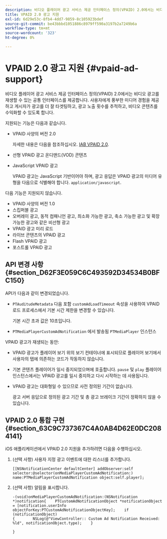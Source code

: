 ```yaml
---
description: 비디오 플레이어 광고 서비스 제공 인터페이스 정의(VPAID) 2.0에서는 비디오 광고를 재생할 수 있는 공통 인터페이스를 제공합니다. 사용자에게 풍부한 미디어 경험을 제공하고 게시자가 광고를 더 잘 타겟팅하고, 광고 노출 횟수를 추적하고, 비디오 콘텐츠를 수익화할 수 있도록 합니다.
title: VPAID 2.0 광고 지원
exl-id: 6d29e53c-8fb4-4dd7-9859-8c105923bdef
source-git-commit: be43bbbd1051886c8979ff590a3197b2a7249b6a
workflow-type: tm+mt
source-wordcount: '323'
ht-degree: 0%

---
```


# VPAID 2.0 광고 지원 {#vpaid-ad-support}

비디오 플레이어 광고 서비스 제공 인터페이스 정의(VPAID) 2.0에서는 비디오 광고를 재생할 수 있는 공통 인터페이스를 제공합니다. 사용자에게 풍부한 미디어 경험을 제공하고 게시자가 광고를 더 잘 타겟팅하고, 광고 노출 횟수를 추적하고, 비디오 콘텐츠를 수익화할 수 있도록 합니다.

지원되는 기능은 다음과 같습니다.

* VPAID 사양의 버전 2.0

   자세한 내용은 다음을 참조하십시오. [IAB VPAID 2.0](https://www.iab.com/wp-content/uploads/2015/06/VPAID_2_0_Final_04-10-2012.pdf).
* 선형 VPAID 광고 온디맨드(VOD) 콘텐츠
* JavaScript VPAID 광고

   VPAID 광고는 JavaScript 기반이어야 하며, 광고 응답은 VPAID 광고의 미디어 유형을 다음으로 식별해야 합니다. `application/javascript`.

다음 기능은 지원되지 않습니다.

* VPAID 사양의 버전 1.0
* 스킵퍼블 광고
* 오버레이 광고, 동적 컴패니언 광고, 최소화 가능한 광고, 축소 가능한 광고 및 확장 가능한 광고와 같은 비선형 광고
* VPAID 광고 미리 로드
* 라이브 콘텐츠의 VPAID 광고
* Flash VPAID 광고
* 포스트롤 VPAID 광고

## API 변경 사항 {#section_D62F3E059C6C493592D34534B0BFC150}

API가 다음과 같이 변경되었습니다.

* `PTAuditudeMetadata` 다음 포함 `customAdLoadTimeout` 속성을 사용하여 VPAID 로드 프로세스에서 기본 시간 제한을 변경할 수 있습니다.

   기본 시간 초과 값은 10초입니다.

* `PTMediaPlayerCustomAdNotification` 에서 발송됨 `PTMediaPlayer` 인스턴스

<!--<a id="section_495700E1C5404A7B85307A4137C740C5"></a>-->

VPAID 광고가 재생되는 동안:

* VPAID 광고가 플레이어 보기 위의 보기 컨테이너에 표시되므로 플레이어 보기에서 사용자의 탭에 의존하는 코드가 작동하지 않습니다.
* 기본 콘텐츠 플레이어가 일시 중지되었으며에 호출합니다. `pause` 및 `play` 플레이어 인스턴스에서는 VPAID 광고를 일시 중지하고 다시 시작하는 데 사용됩니다.

* VPAID 광고는 대화형일 수 있으므로 사전 정의된 기간이 없습니다.

   광고 서버 응답으로 정의된 광고 기간 및 총 광고 브레이크 기간이 정확하지 않을 수 있습니다.

## VPAID 2.0 통합 구현 {#section_63C9C737367C4A0AB4D62E0DC2084141}

iOS 애플리케이션에서 VPAID 2.0 지원을 추가하려면 다음을 수행하십시오.

1. (선택 사항) 사용자 지정 광고 이벤트에 대한 리스너를 추가합니다.

   ```
   [[NSNotificationCenter defaultCenter] addObserver:self selector:@selector(onMediaPlayerCustomAdNotification:) name:PTMediaPlayerCustomAdNotification object:self.player];
   ```

1. (선택 사항) 알림을 표시합니다.

   ```
   -(void)onMediaPlayerCustomAdNotification:(NSNotification *)notification{    PTCustomAdNotificationObject *notificationObject = [notification.userInfo objectForKey:PTCustomAdNotificationObjectKey];    if (notificationObject)    
   {        NSLog(@"ViewController:: Custom Ad Notification Received: %ld", notificationObject.type);    } 
   
   }
   ```
